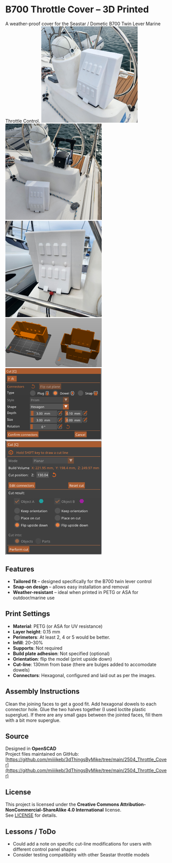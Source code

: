 # B700 Throttle Cover – 3D Printed
A weather-proof cover for the Seastar / Dometic B700 Twin Lever Marine Throttle Control. 
[<img src="https://github.com/miiiikeb/3dThingsByMike/raw/main/2504_Throttle_Cover/ThrottleCover%231.jpg" width="300"/>](https://github.com/miiiikeb/3dThingsByMike/raw/main/2504_Throttle_Cover/ThrottleCover%231.jpg)
[<img src="https://github.com/miiiikeb/3dThingsByMike/raw/main/2504_Throttle_Cover/ThrottleCover%232.jpg" width="300"/>](https://github.com/miiiikeb/3dThingsByMike/raw/main/2504_Throttle_Cover/ThrottleCover%232.jpg)
[<img src="https://github.com/miiiikeb/3dThingsByMike/raw/main/2504_Throttle_Cover/ThrottleCover%233.jpg" width="300"/>](https://github.com/miiiikeb/3dThingsByMike/raw/main/2504_Throttle_Cover/ThrottleCover%233.jpg)
[<img src="https://github.com/miiiikeb/3dThingsByMike/raw/main/2504_Throttle_Cover/CutImage.png" width="300"/>](https://github.com/miiiikeb/3dThingsByMike/raw/main/2504_Throttle_Cover/CutImage.png)
[<img src="https://github.com/miiiikeb/3dThingsByMike/raw/main/2504_Throttle_Cover/ConnectorConfig.png" width="300"/>](https://github.com/miiiikeb/3dThingsByMike/raw/main/2504_Throttle_Cover/ConnectorConfig.png)
[<img src="https://github.com/miiiikeb/3dThingsByMike/raw/main/2504_Throttle_Cover/CutConfig.png" width="300"/>](https://github.com/miiiikeb/3dThingsByMike/raw/main/2504_Throttle_Cover/CutConfig.png)

## Features

- **Tailored fit** – designed specifically for the B700 twin lever control  
- **Snap-on design** – allows easy installation and removal  
- **Weather-resistant** – ideal when printed in PETG or ASA for outdoor/marine use 

## Print Settings
- **Material**: PETG (or ASA for UV resistance)  
- **Layer height**: 0.15 mm
- **Perimeters**: At least 2, 4 or 5 would be better.  
- **Infill**: 20–30%  
- **Supports**: Not required  
- **Build plate adhesion**: Not specified (optional)  
- **Orientation**: flip the model (print upside down)  
- **Cut-line**: 130mm from base (there are bulges added to accomodate dowels)
- **Connectors**: Hexagonal, configured and laid out as per the images.

## Assembly Instructions

Clean the joining faces to get a good fit.
Add hexagonal dowels to each connector hole. 
Glue the two halves together (I used loctite plastic superglue).
If there are any small gaps between the jointed faces, fill them with a bit more superglue.

## Source

Designed in **OpenSCAD**  
Project files maintained on GitHub: [https://github.com/miiiikeb/3dThingsByMike/tree/main/2504_Throttle_Cover](https://github.com/miiiikeb/3dThingsByMike/tree/main/2504_Throttle_Cover)

## License

This project is licensed under the **Creative Commons Attribution-NonCommercial-ShareAlike 4.0 International** license.  
See [LICENSE](https://creativecommons.org/licenses/by-nc-sa/4.0/) for details.

## Lessons / ToDo

- Could add a note on specific cut-line modifications for users with different control panel shapes  
- Consider testing compatibility with other Seastar throttle models  
